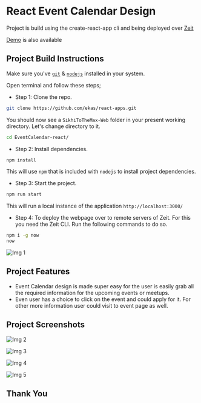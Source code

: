# React Event Calendar Design

Project is build using the create-react-app cli and being deployed over [Zeit](https://zeit.co/)

[Demo](https://userprofile-react-hg2x63ddz.now.sh/) is also available

## Project Build Instructions

Make sure you've [`git`](https://git-scm.com/book/en/v2/Getting-Started-Installing-Git) & [`nodejs`](https://nodejs.org/en/) installed in your system.

Open terminal and follow these steps;

- Step 1: Clone the repo.

```bash
git clone https://github.com/ekas/react-apps.git
```

You should now see a `SikhiToTheMax-Web` folder in your present working directory. Let's change directory to it.

```bash
cd EventCalendar-react/
```

- Step 2: Install dependencies.

```bash
npm install
```

This will use `npm` that is included with `nodejs` to install project dependencies.

- Step 3: Start the project.

```bash
npm run start
```

This will run a local instance of the application `http://localhost:3000/`

- Step 4: To deploy the webpage over to remote servers of Zeit. For this you need the Zeit CLI. Run the following commands to do so.

```bash
npm i -g now
now

```

![Img 1](https://github.com/ekas/react-apps/blob/master/EventCalendar-react/screenshots/calendar_screenshot_5.PNG)

## Project Features

- Event Calendar design is made super easy for the user is easily grab all the required information for the upcoming events or meetups.
- Even user has a choice to click on the event and could apply for it. For other more information user could visit to event page as well.

## Project Screenshots

![Img 2](https://github.com/ekas/react-apps/blob/master/EventCalendar-react/screenshots/calendar_screenshot_1.PNG)

![Img 3](https://github.com/ekas/react-apps/blob/master/EventCalendar-react/screenshots/calendar_screenshot_2.PNG)

![Img 4](https://github.com/ekas/react-apps/blob/master/EventCalendar-react/screenshots/calendar_screenshot_3.PNG)

![Img 5](https://github.com/ekas/react-apps/blob/master/EventCalendar-react/screenshots/calendar_screenshot_4.PNG)

## Thank You
